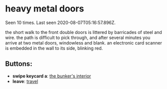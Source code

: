 # heavy metal doors

Seen 10 times. Last seen 2020-08-07T05:16:57.896Z.

the short walk to the front double doors is littered by barricades of steel and wire. the path is difficult to pick through, and after several minutes you arrive at two metal doors, windowless and blank. an electronic card scanner is embedded in the wall to its side, blinking red.

## Buttons:

- **swipe keycard a**: [the bunker's interior](the-bunker-s-interior-Ntul4t7.md)
- **leave**: [travel](travel-travel.md)